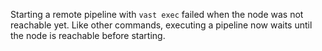 Starting a remote pipeline with `vast exec` failed when the node was not
reachable yet. Like other commands, executing a pipeline now waits until the
node is reachable before starting.

